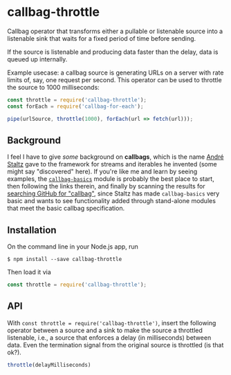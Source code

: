 # callbag-throttle

Callbag operator that transforms either a pullable or listenable source into a listenable sink that waits for a fixed period of time before sending.

If the source is listenable and producing data faster than the delay, data is queued up internally.

Example usecase: a callbag source is generating URLs on a server with rate limits of, say, one request per second. This operator can be used to throttle the source to 1000 milliseconds:
```js
const throttle = require('callbag-throttle');
const forEach = require('callbag-for-each');

pipe(urlSource, throttle(1000), forEach(url => fetch(url)));
```

## Background

I feel I have to give *some* background on **callbags**, which is the name [André Staltz](https://staltz.com/why-we-need-callbags.html) gave to the framework for streams and iterables he invented (some might say "discovered" here). If you're like me and learn by seeing examples, the [`callbag-basics`](https://github.com/staltz/callbag-basics) module is probably the best place to start, then following the links therein, and finally by scanning the results for [searching GitHub for "callbag"](https://github.com/search?q=callbag&type=Repositories&utf8=%E2%9C%93), since Staltz has made `callbag-basics` very basic and wants to see functionality added through stand-alone modules that meet the basic callbag specification.

## Installation
On the command line in your Node.js app, run
```
$ npm install --save callbag-throttle
```
Then 
load it via
```js
const throttle = require('callbag-throttle');
```

## API
With `const throttle = require('callbag-throttle')`, insert the following operator between a source and a sink to make the source a throttled listenable, i.e., a source that enforces a delay (in milliseconds) between data. Even the termination signal from the original source is throttled (is that ok?).
```js
throttle(delayMilliseconds)
```

